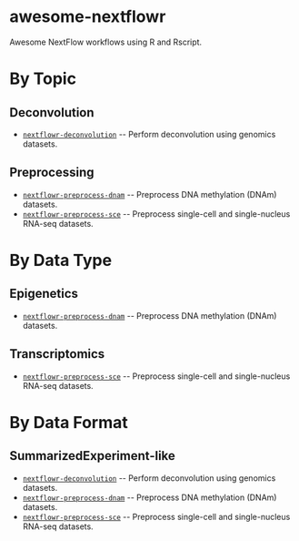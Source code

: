 # awesome-nextflowr
Awesome NextFlow workflows using R and Rscript.

# By Topic

## Deconvolution

* [`nextflowr-deconvolution`](https://github.com/metamaden/nextflowr-deconvolution) -- Perform deconvolution using genomics datasets.

## Preprocessing

* [`nextflowr-preprocess-dnam`](https://github.com/metamaden/nextflowr-preprocessdnam) -- Preprocess DNA methylation (DNAm) datasets.
* [`nextflowr-preprocess-sce`](https://github.com/metamaden/nextflowr-preprocessdnam) -- Preprocess single-cell and single-nucleus RNA-seq datasets.

# By Data Type

## Epigenetics

* [`nextflowr-preprocess-dnam`](https://github.com/metamaden/nextflowr-preprocessdnam) -- Preprocess DNA methylation (DNAm) datasets.

## Transcriptomics

* [`nextflowr-preprocess-sce`](https://github.com/metamaden/nextflowr-preprocessdnam) -- Preprocess single-cell and single-nucleus RNA-seq datasets.

# By Data Format

## SummarizedExperiment-like

* [`nextflowr-deconvolution`](https://github.com/metamaden/nextflowr-deconvolution) -- Perform deconvolution using genomics datasets.
* [`nextflowr-preprocess-dnam`](https://github.com/metamaden/nextflowr-preprocessdnam) -- Preprocess DNA methylation (DNAm) datasets.
* [`nextflowr-preprocess-sce`](https://github.com/metamaden/nextflowr-preprocessdnam) -- Preprocess single-cell and single-nucleus RNA-seq datasets.
